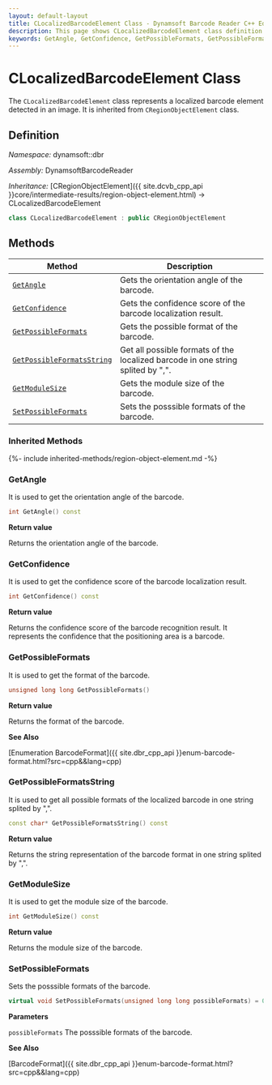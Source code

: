 ```yaml
---
layout: default-layout
title: CLocalizedBarcodeElement Class - Dynamsoft Barcode Reader C++ Edition API Reference
description: This page shows CLocalizedBarcodeElement class definition of Dynamsoft Barcode Reader SDK C++ Edition.
keywords: GetAngle, GetConfidence, GetPossibleFormats, GetPossibleFormatsString, GetModuleSize, SetPossibleFormats, CLocalizedBarcodeElement, api reference
---
```

# CLocalizedBarcodeElement Class

The `CLocalizedBarcodeElement` class represents a localized barcode element detected in an image. It is inherited from `CRegionObjectElement` class.

## Definition

*Namespace:* dynamsoft::dbr

*Assembly:* DynamsoftBarcodeReader

*Inheritance:* [CRegionObjectElement]({{ site.dcvb_cpp_api }}core/intermediate-results/region-object-element.html) -> CLocalizedBarcodeElement

```cpp
class CLocalizedBarcodeElement : public CRegionObjectElement
```

## Methods

| Method | Description |
|--------|-------------|
| [`GetAngle`](#getangle) | Gets the orientation angle of the barcode. |
| [`GetConfidence`](#getconfidence) | Gets the confidence score of the barcode localization result. |
| [`GetPossibleFormats`](#getpossibleformats) | Gets the possible format of the barcode. |
| [`GetPossibleFormatsString`](#getpossibleformatsstring) | Get all possible formats of the localized barcode in one string splited by ",". |
| [`GetModuleSize`](#getmodulesize) | Gets the module size of the barcode. |
| [`SetPossibleFormats`](#setpossibleformats) | Sets the posssible formats of the barcode. |

### Inherited Methods

{%- include inherited-methods/region-object-element.md -%}

### GetAngle

It is used to get the orientation angle of the barcode.

```cpp
int GetAngle() const
```

**Return value**

Returns the orientation angle of the barcode.

### GetConfidence

It is used to get the confidence score of the barcode localization result.

```cpp
int GetConfidence() const
```

**Return value**

Returns the confidence score of the barcode recognition result. It represents the confidence that the positioning area is a barcode.

### GetPossibleFormats

It is used to get the format of the barcode.

```cpp
unsigned long long GetPossibleFormats()
```

**Return value**

Returns the format of the barcode.

**See Also**

[Enumeration BarcodeFormat]({{ site.dbr_cpp_api }}enum-barcode-format.html?src=cpp&&lang=cpp)

### GetPossibleFormatsString

It is used to get all possible formats of the localized barcode in one string splited by ",".

```cpp
const char* GetPossibleFormatsString() const
```

**Return value**

Returns the string representation of the barcode format in one string splited by ",".

### GetModuleSize

It is used to get the module size of the barcode.

```cpp
int GetModuleSize() const
```

**Return value**

Returns the module size of the barcode.

### SetPossibleFormats

Sets the posssible formats of the barcode.

```cpp
virtual void SetPossibleFormats(unsigned long long possibleFormats) = 0;
```

**Parameters**

`possibleFormats` The posssible formats of the barcode.

**See Also**

[BarcodeFormat]({{ site.dbr_cpp_api }}enum-barcode-format.html?src=cpp&&lang=cpp)